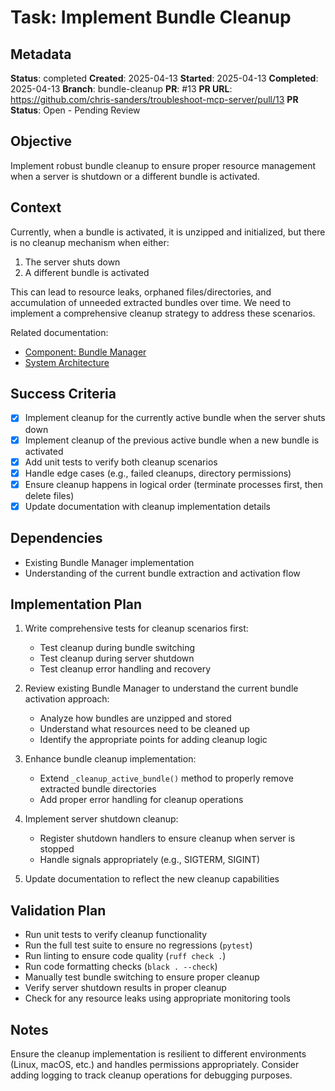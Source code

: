 # Task: Implement Bundle Cleanup

## Metadata
**Status**: completed
**Created**: 2025-04-13
**Started**: 2025-04-13
**Completed**: 2025-04-13
**Branch**: bundle-cleanup
**PR**: #13
**PR URL**: https://github.com/chris-sanders/troubleshoot-mcp-server/pull/13
**PR Status**: Open - Pending Review

## Objective
Implement robust bundle cleanup to ensure proper resource management when a server is shutdown or a different bundle is activated.

## Context
Currently, when a bundle is activated, it is unzipped and initialized, but there is no cleanup mechanism when either:
1. The server shuts down
2. A different bundle is activated

This can lead to resource leaks, orphaned files/directories, and accumulation of unneeded extracted bundles over time. We need to implement a comprehensive cleanup strategy to address these scenarios.

Related documentation:
- [Component: Bundle Manager](/docs/components/bundle-manager.md)
- [System Architecture](/docs/architecture.md)

## Success Criteria
- [x] Implement cleanup for the currently active bundle when the server shuts down
- [x] Implement cleanup of the previous active bundle when a new bundle is activated
- [x] Add unit tests to verify both cleanup scenarios
- [x] Handle edge cases (e.g., failed cleanups, directory permissions)
- [x] Ensure cleanup happens in logical order (terminate processes first, then delete files)
- [x] Update documentation with cleanup implementation details

## Dependencies
- Existing Bundle Manager implementation
- Understanding of the current bundle extraction and activation flow

## Implementation Plan

1. Write comprehensive tests for cleanup scenarios first:
   - Test cleanup during bundle switching
   - Test cleanup during server shutdown
   - Test cleanup error handling and recovery

2. Review existing Bundle Manager to understand the current bundle activation approach:
   - Analyze how bundles are unzipped and stored
   - Understand what resources need to be cleaned up
   - Identify the appropriate points for adding cleanup logic

3. Enhance bundle cleanup implementation:
   - Extend `_cleanup_active_bundle()` method to properly remove extracted bundle directories
   - Add proper error handling for cleanup operations

4. Implement server shutdown cleanup:
   - Register shutdown handlers to ensure cleanup when server is stopped
   - Handle signals appropriately (e.g., SIGTERM, SIGINT)

5. Update documentation to reflect the new cleanup capabilities

## Validation Plan
- Run unit tests to verify cleanup functionality
- Run the full test suite to ensure no regressions (`pytest`)
- Run linting to ensure code quality (`ruff check .`)
- Run code formatting checks (`black . --check`)
- Manually test bundle switching to ensure proper cleanup
- Verify server shutdown results in proper cleanup
- Check for any resource leaks using appropriate monitoring tools

## Notes
Ensure the cleanup implementation is resilient to different environments (Linux, macOS, etc.) and handles permissions appropriately. Consider adding logging to track cleanup operations for debugging purposes.